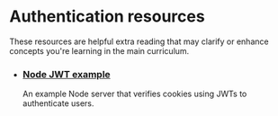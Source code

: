 # Authentication resources

These resources are helpful extra reading that may clarify or enhance concepts you're learning in the main curriculum.

- ### [Node JWT example](https://glitch.com/~vanilla-node-jwt-cookies)
  An example Node server that verifies cookies using JWTs to authenticate users.
